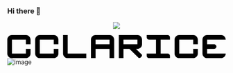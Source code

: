 ### Hi there 👋

<p align="center">
  <img src="https://pa1.narvii.com/6750/5b7f851a08e87c1c544f2a6008b4fa752de4459e_hq.gif"/>
</p>

<!-- Generator: Adobe Illustrator 24.3.0, SVG Export Plug-In  -->
<svg version="1.1" xmlns="http://www.w3.org/2000/svg" xmlns:xlink="http://www.w3.org/1999/xlink" x="0px" y="0px" width="1410px"
	 height="150px" viewBox="0 0 1410 150" style="overflow:visible;enable-background:new 0 0 1410 150;" xml:space="preserve">
<defs>
</defs>
<g>
	<path d="M120,60V30H30v90h90V90h30v30c0,8.28-3.36,15.78-8.79,21.21S128.28,150,120,150H30c-16.56,0-30-13.44-30-30V30
		C0,13.44,13.44,0,30,0h90c8.28,0,15.78,3.36,21.21,8.79S150,21.72,150,30v30H120z"/>
	<path d="M510,120v30H390c-16.56,0-30-13.44-30-30V0h30v120H510z"/>
	<path d="M321.21,8.79C326.64,14.22,330,21.72,330,30v30h-30V30h-90v90h90V90h30v30c0,8.28-3.36,15.78-8.79,21.21
		S308.28,150,300,150h-90c-16.56,0-30-13.44-30-30V30c0-16.56,13.44-30,30-30h90C308.28,0,315.78,3.36,321.21,8.79z"/>
	<path d="M681.21,8.79C675.78,3.36,668.28,0,660,0h-90c-16.56,0-30,13.44-30,30v120h30V90h90v60h30V30
		C690,21.72,686.64,14.22,681.21,8.79z M660,60h-90V30h90V60z"/>
	<path d="M831.24,90H840c8.28,0,15.78-3.36,21.21-8.79S870,68.28,870,60V30c0-8.28-3.36-15.78-8.79-21.21S848.28,0,840,0H720v150h30
		V90h38.76L849,150c11.7-0.06,20.94-9.3,21-21L831.24,90z M750,60V30h90v30H750z"/>
	<path d="M990,30v90h45c8.28,0,15,6.72,15,15v15H915c-8.28,0-15-6.72-15-15v-15h60V30h-45c-8.28,0-15-6.72-15-15V0h135
		c8.28,0,15,6.72,15,15v15H990z"/>
	<path d="M1200,60V30h-90v90h90V90h30v30c0,8.28-3.36,15.78-8.79,21.21c-5.43,5.43-12.93,8.79-21.21,8.79h-90
		c-16.56,0-30-13.44-30-30V30c0-16.56,13.44-30,30-30h90c8.28,0,15.78,3.36,21.21,8.79c5.43,5.43,8.79,12.93,8.79,21.21v30H1200z"/>
	<path d="M1410,120c0,8.28-3.36,15.78-8.79,21.21c-5.43,5.43-12.93,8.79-21.21,8.79h-90c-16.56,0-30-13.44-30-30V30
		c0-16.56,13.44-30,30-30h90c8.28,0,15.78,3.36,21.21,8.79c5.43,5.43,8.79,12.93,8.79,21.21h-120v30h45c8.28,0,15,6.72,15,15
		c0,4.14-1.68,7.89-4.38,10.62c-2.73,2.7-6.48,4.38-10.62,4.38h-45v30H1410z"/>
</g>
</svg>
![image](https://user-images.githubusercontent.com/78375529/115788602-7c5c1f00-a3cc-11eb-8289-af099ac76e7b.png)


<!--
**cclarice/cclarice** is a ✨ _special_ ✨ repository because its `README.md` (this file) appears on your GitHub profile.

Here are some ideas to get you started:

- 🔭 I’m currently working on ...
- 🌱 I’m currently learning ...
- 👯 I’m looking to collaborate on ...
- 🤔 I’m looking for help with ...
- 💬 Ask me about ...
- 📫 How to reach me: ...
- 😄 Pronouns: ...
- ⚡ Fun fact: ...
-->
